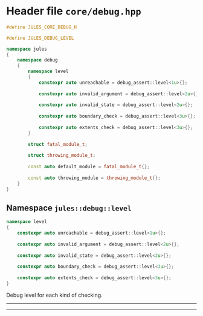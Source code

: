 ---
---

# Header file `core/debug.hpp`<a id="core/debug.hpp"></a>

``` cpp
#define JULES_CORE_DEBUG_H

#define JULES_DEBUG_LEVEL

namespace jules
{
    namespace debug
    {
        namespace level
        {
            constexpr auto unreachable = debug_assert::level<1u>{};
            
            constexpr auto invalid_argument = debug_assert::level<2u>{};
            
            constexpr auto invalid_state = debug_assert::level<2u>{};
            
            constexpr auto boundary_check = debug_assert::level<3u>{};
            
            constexpr auto extents_check = debug_assert::level<3u>{};
        }
        
        struct fatal_module_t;
        
        struct throwing_module_t;
        
        const auto default_module = fatal_module_t{};
        
        const auto throwing_module = throwing_module_t{};
    }
}
```

## Namespace `jules::debug::level`<a id="jules::debug::level"></a>

``` cpp
namespace level
{
    constexpr auto unreachable = debug_assert::level<1u>{};
    
    constexpr auto invalid_argument = debug_assert::level<2u>{};
    
    constexpr auto invalid_state = debug_assert::level<2u>{};
    
    constexpr auto boundary_check = debug_assert::level<3u>{};
    
    constexpr auto extents_check = debug_assert::level<3u>{};
}
```

Debug level for each kind of checking.

-----

-----
